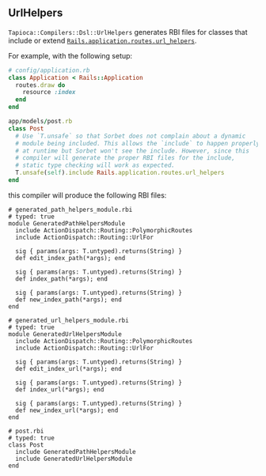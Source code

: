 ## UrlHelpers

`Tapioca::Compilers::Dsl::UrlHelpers` generates RBI files for classes that include or extend
[`Rails.application.routes.url_helpers`](https://api.rubyonrails.org/v5.1.7/classes/ActionDispatch/Routing/UrlFor.html#module-ActionDispatch::Routing::UrlFor-label-URL+generation+for+named+routes).

For example, with the following setup:

~~~rb
# config/application.rb
class Application < Rails::Application
  routes.draw do
    resource :index
  end
end
~~~

~~~rb
app/models/post.rb
class Post
  # Use `T.unsafe` so that Sorbet does not complain about a dynamic
  # module being included. This allows the `include` to happen properly
  # at runtime but Sorbet won't see the include. However, since this
  # compiler will generate the proper RBI files for the include,
  # static type checking will work as expected.
  T.unsafe(self).include Rails.application.routes.url_helpers
end
~~~

this compiler will produce the following RBI files:

~~~rbi
# generated_path_helpers_module.rbi
# typed: true
module GeneratedPathHelpersModule
  include ActionDispatch::Routing::PolymorphicRoutes
  include ActionDispatch::Routing::UrlFor

  sig { params(args: T.untyped).returns(String) }
  def edit_index_path(*args); end

  sig { params(args: T.untyped).returns(String) }
  def index_path(*args); end

  sig { params(args: T.untyped).returns(String) }
  def new_index_path(*args); end
end
~~~

~~~rbi
# generated_url_helpers_module.rbi
# typed: true
module GeneratedUrlHelpersModule
  include ActionDispatch::Routing::PolymorphicRoutes
  include ActionDispatch::Routing::UrlFor

  sig { params(args: T.untyped).returns(String) }
  def edit_index_url(*args); end

  sig { params(args: T.untyped).returns(String) }
  def index_url(*args); end

  sig { params(args: T.untyped).returns(String) }
  def new_index_url(*args); end
end
~~~

~~~rbi
# post.rbi
# typed: true
class Post
  include GeneratedPathHelpersModule
  include GeneratedUrlHelpersModule
end
~~~
